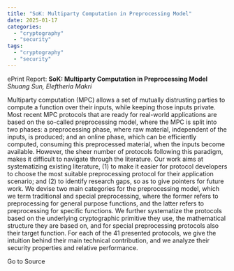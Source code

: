 ```yaml
---
title: "SoK: Multiparty Computation in Preprocessing Model"
date: 2025-01-17
categories: 
  - "cryptography"
  - "security"
tags: 
  - "cryptography"
  - "security"
---
```


ePrint Report: **SoK: Multiparty Computation in Preprocessing Model**  
_Shuang Sun, Eleftheria Makri_

Multiparty computation (MPC) allows a set of mutually distrusting parties to compute a function over their inputs, while keeping those inputs private. Most recent MPC protocols that are ready for real-world applications are based on the so-called preprocessing model, where the MPC is split into two phases: a preprocessing phase, where raw material, independent of the inputs, is produced; and an online phase, which can be efficiently computed, consuming this preprocessed material, when the inputs become available. However, the sheer number of protocols following this paradigm, makes it difficult to navigate through the literature. Our work aims at systematizing existing literature, (1) to make it easier for protocol developers to choose the most suitable preprocessing protocol for their application scenario; and (2) to identify research gaps, so as to give pointers for future work. We devise two main categories for the preprocessing model, which we term traditional and special preprocessing, where the former refers to preprocessing for general purpose functions, and the latter refers to preprocessing for specific functions. We further systematize the protocols based on the underlying cryptographic primitive they use, the mathematical structure they are based on, and for special preprocessing protocols also their target function. For each of the 41 presented protocols, we give the intuition behind their main technical contribution, and we analyze their security properties and relative performance.

Go to Source
